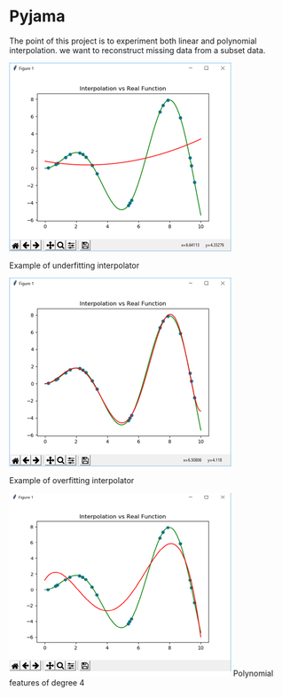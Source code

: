 # Pyjama
The point of this project is to experiment both linear and polynomial interpolation. we want to reconstruct missing data
from a subset data.

![](https://github.com/zeroshell09/Pyjama/blob/master/eda/degree2_underfitting.png)

Example of underfitting interpolator


![](https://github.com/zeroshell09/Pyjama/blob/master/eda/degree7_overfitting.png)

Example of overfitting interpolator


![](https://github.com/zeroshell09/Pyjama/blob/master/eda/degree4.png)
Polynomial features of degree 4




